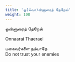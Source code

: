 ```yaml
---
title: 'ஒ(வொ)ன்னாரைத் தேறேல்'
weight: 108
---
```

 

ஒன்னாரைத் தேறேல்

Onnaarai Thaerael

பகைவர்களை நம்பாதே  
Do not trust your enemies